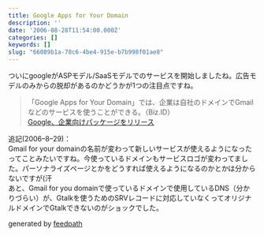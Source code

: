 ```yaml
---
title: Google Apps for Your Domain
description: ''
date: '2006-08-28T11:54:00.000Z'
categories: []
keywords: []
slug: "66089b1a-78c6-4be4-915e-b7b998f01ae8"
---
```

ついにgoogleがASPモデル/SaaSモデルでのサービスを開始しましたね。広告モデルのみからの脱却があるのかどうかが1つの注目点ですね。

> 「Google Apps for Your Domain」では、企業は自社のドメインでGmailなどのサービスを使うことができる。（Biz.ID）  
> [Google、企業向けパッケージをリリース](http://www.itmedia.co.jp/bizid/articles/0608/28/news021.html)

追記(2006–8–29)：  
Gmail for your domainの名前が変わって新しいサービスが使えるようになったってことみたいですね。今使っているドメインもサービスロゴが変わってました。パーソナライズページとかをどうすれば使えるようになるのかとかは分からないですが(汗  
あと、Gmail for you domainで使っているドメインで使用しているDNS（分かりづらい）が、Gtalkを使うためのSRVレコードに対応していなくってオリジナルドメインでGtalkできないのがショックでした。

generated by [feedpath](http://feedpath.jp)